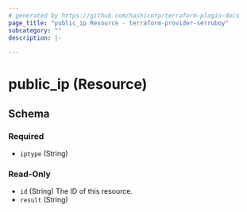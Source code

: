 ```yaml
---
# generated by https://github.com/hashicorp/terraform-plugin-docs
page_title: "public_ip Resource - terraform-provider-serruboy"
subcategory: ""
description: |-
  
---
```


# public_ip (Resource)





<!-- schema generated by tfplugindocs -->
## Schema

### Required

- `iptype` (String)

### Read-Only

- `id` (String) The ID of this resource.
- `result` (String)


